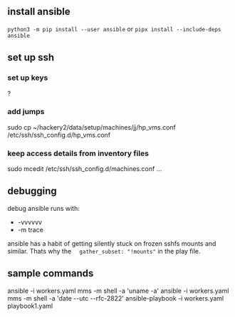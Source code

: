 ## install ansible
```python3 -m pip install --user ansible```
or
```pipx install --include-deps ansible```

## set up ssh
### set up keys
?
### add jumps
sudo cp ~/hackery2/data/setup/machines/jj/hp_vms.conf /etc/ssh/ssh_config.d/hp_vms.conf
### keep access details from inventory files
sudo mcedit /etc/ssh/ssh_config.d/machines.conf ...


## debugging
debug ansible runs with:
* -vvvvvv
* -m trace

ansible has a habit of getting silently stuck on frozen sshfs mounts and similar. Thats why the `  gather_subset: "!mounts"` in the play file.

## sample commands

ansible -i workers.yaml mms -m shell -a 'uname -a'
ansible -i workers.yaml mms -m shell -a 'date --utc --rfc-2822'
ansible-playbook -i workers.yaml playbook1.yaml

